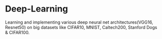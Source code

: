 # Deep-Learning
Learning and implementing various deep neural net architectures(VGG16, Resnet50) on big datasets like CIFAR10, MNIST, Caltech200, Stanford Dogs & CIFAR100.
